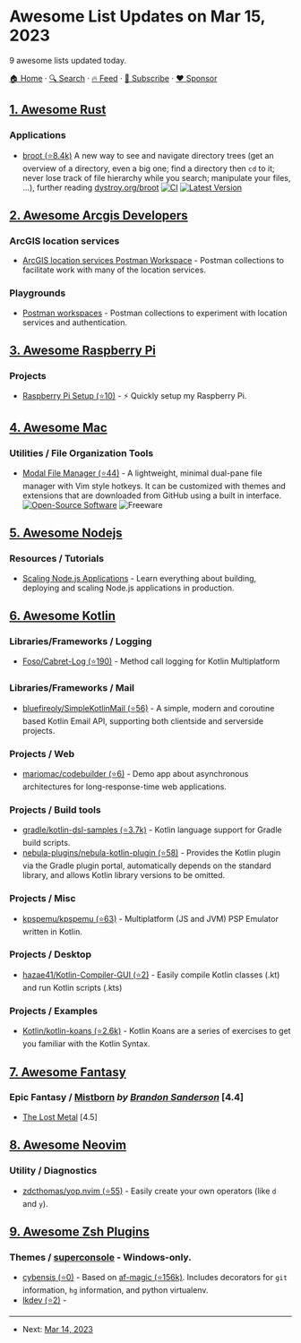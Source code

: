 # Awesome List Updates on Mar 15, 2023

9 awesome lists updated today.

[🏠 Home](/README.md) · [🔍 Search](https://www.trackawesomelist.com/search/) · [🔥 Feed](https://www.trackawesomelist.com/rss.xml) · [📮 Subscribe](https://trackawesomelist.us17.list-manage.com/subscribe?u=d2f0117aa829c83a63ec63c2f&id=36a103854c) · [❤️  Sponsor](https://github.com/sponsors/theowenyoung)



## [1. Awesome Rust](/content/rust-unofficial/awesome-rust/README.md)

### Applications

*   [broot (⭐8.4k)](https://github.com/Canop/broot) A new way to see and navigate directory trees (get an overview of a directory, even a big one; find a directory then `cd` to it; never lose track of file hierarchy while you search; manipulate your files, ...), further reading [dystroy.org/broot](https://dystroy.org/broot/) [![CI](https://api.travis-ci.org/Canop/broot.svg?branch=master)](https://travis-ci.org/Canop/broot)  [![Latest Version](https://img.shields.io/crates/v/broot.svg)](https://crates.io/crates/broot)

## [2. Awesome Arcgis Developers](/content/Esri/awesome-arcgis-developers/README.md)

### ArcGIS location services

*   [ArcGIS location services Postman Workspace](https://www.postman.com/esridevs/workspace/arcgis-location-services) - Postman collections to facilitate work with many of the location services.

### Playgrounds

*   [Postman workspaces](https://www.postman.com/esridevs) - Postman collections to experiment with location services and authentication.

## [3. Awesome Raspberry Pi](/content/thibmaek/awesome-raspberry-pi/README.md)

### Projects

*   [Raspberry Pi Setup (⭐10)](https://github.com/atao/raspberrypi-setup) - ⚡ Quickly setup my Raspberry Pi.

## [4. Awesome Mac](/content/jaywcjlove/awesome-mac/README.md)

### Utilities / File Organization Tools

*   [Modal File Manager (⭐44)](https://github.com/raguay/ModalFileManager/) - A lightweight, minimal dual-pane file manager with Vim style hotkeys. It can be customized with themes and extensions that are downloaded from GitHub using a built in interface. [![Open-Source Software](https://jaywcjlove.github.io/sb/ico/min-oss.svg "Open Source Software")](https://GitHub.com/raguay/ModalFileManager) ![Freeware](https://jaywcjlove.github.io/sb/ico/min-free.svg "Freeware")

## [5. Awesome Nodejs](/content/sindresorhus/awesome-nodejs/README.md)

### Resources / Tutorials

*   [Scaling Node.js Applications](https://betterstack.com/community/guides/scaling-nodejs/) - Learn everything about building, deploying and scaling Node.js applications in production.

## [6. Awesome Kotlin](/content/KotlinBy/awesome-kotlin/README.md)

### Libraries/Frameworks / Logging

*   [Foso/Cabret-Log (⭐190)](https://github.com/Foso/Cabret-Log) - Method call logging for Kotlin Multiplatform

### Libraries/Frameworks / Mail

*   [bluefireoly/SimpleKotlinMail (⭐56)](https://github.com/bluefireoly/SimpleKotlinMail) - A simple, modern and coroutine based Kotlin Email API, supporting both clientside and serverside projects.

### Projects / Web

*   [mariomac/codebuilder (⭐6)](https://github.com/mariomac/codebuilder) - Demo app about asynchronous architectures for long-response-time web applications.

### Projects / Build tools

*   [gradle/kotlin-dsl-samples (⭐3.7k)](https://github.com/gradle/kotlin-dsl-samples) - Kotlin language support for Gradle build scripts.
*   [nebula-plugins/nebula-kotlin-plugin (⭐58)](https://github.com/nebula-plugins/nebula-kotlin-plugin) - Provides the Kotlin plugin via the Gradle plugin portal, automatically depends on the standard library, and allows Kotlin library versions to be omitted.

### Projects / Misc

*   [kpspemu/kpspemu (⭐63)](https://github.com/kpspemu/kpspemu) - Multiplatform (JS and JVM) PSP Emulator written in Kotlin.

### Projects / Desktop

*   [hazae41/Kotlin-Compiler-GUI (⭐2)](https://github.com/hazae41/Kotlin-Compiler-GUI) - Easily compile Kotlin classes (.kt) and run Kotlin scripts (.kts)

### Projects / Examples

*   [Kotlin/kotlin-koans (⭐2.6k)](https://github.com/Kotlin/kotlin-koans) - Kotlin Koans are a series of exercises to get you familiar with the Kotlin Syntax.

## [7. Awesome Fantasy](/content/RichardLitt/awesome-fantasy/README.md)

### Epic Fantasy / [Mistborn](https://en.wikipedia.org/wiki/Mistborn_series) *by [Brandon Sanderson](https://en.wikipedia.org/wiki/Brandon_Sanderson)* [4.4]

*   [The Lost Metal](https://www.goodreads.com/book/show/23947089-the-lost-metal) \[4.5]

## [8. Awesome Neovim](/content/rockerBOO/awesome-neovim/README.md)

### Utility / Diagnostics

*   [zdcthomas/yop.nvim (⭐55)](https://github.com/zdcthomas/yop.nvim) - Easily create your own operators (like `d` and `y`).

## [9. Awesome Zsh Plugins](/content/unixorn/awesome-zsh-plugins/README.md)

### Themes / [superconsole](https://github.com/alexchmykhalo/superconsole) - Windows-only.

*   [cybensis (⭐0)](https://github.com/cybensis/cybensis-zsh-theme) - Based on [af-magic (⭐156k)](https://github.com/ohmyzsh/ohmyzsh/blob/master/themes/af-magic.zsh-theme). Includes decorators for `git` information, `hg` information, and python virtualenv.
*   [lkdev (⭐2)](https://github.com/lolkekdev/lkdev-CustomZsh) -

---

- Next: [Mar 14, 2023](/content/2023/03/14/README.md)
